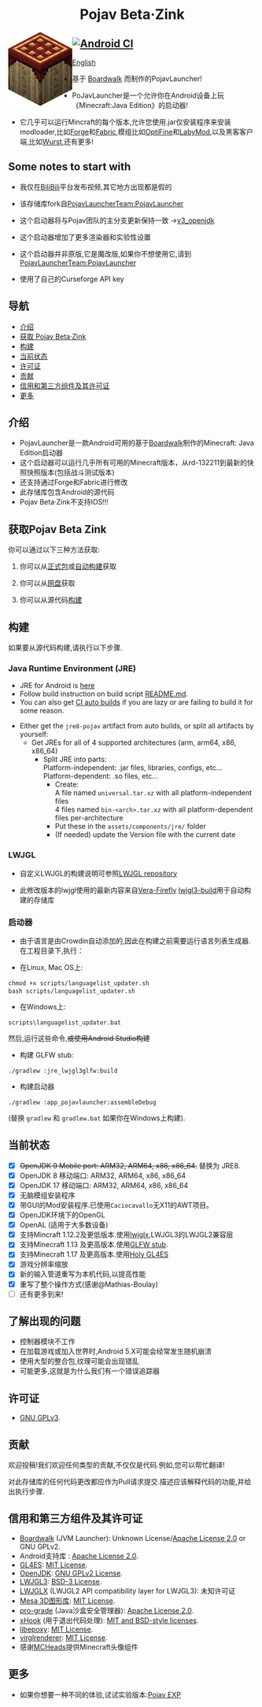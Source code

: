 <H1 align="center">Pojav Beta·Zink</H1>

<img src="https://github.com/PojavLauncherTeam/PojavLauncher/blob/v3_openjdk/app_pojavlauncher/src/main/assets/pojavlauncher.png" align="left" width="130" height="150" alt="PojavLauncher logo">

[![Android CI](https://github.com/PojavLauncherTeam/PojavLauncher/workflows/Android%20CI/badge.svg)](https://github.com/Vera-Firefly/PojavLauncher-Beta-Zink/actions)
---------
* <a href="/README.md">English</a>

* 基于 [Boardwalk](https://github.com/zhuowei/Boardwalk) 而制作的PojavLauncher!

* PoJavLauncher是一个允许你在Android设备上玩《Minecraft:Java Edition》的启动器!

* 它几乎可以运行Mincraft的每个版本,允许您使用.jar仅安装程序来安装modloader,比如[Forge](https://files.minecraftforge.net/)和[Fabric](http://fabricmc.net/),模组比如[OptiFine](https://optifine.net)和[LabyMod](https://www.labymod.net/en),以及黑客客户端,比如[Wurst](https://www.wurstclient.net/),还有更多!
## Some notes to start with
- 我仅在[BiliBili](https://space.bilibili.com/1412062866?spm_id_from=333.1007.0.0)平台发布视频,其它地方出现都是假的

- 该存储库fork自[PojavLauncherTeam:PojavLauncher](https://github.com/PojavLauncherTeam/PojavLauncher)

- 这个启动器将与Pojav团队的主分支更新保持一致 →[v3_openjdk](https://github.com/PojavLauncherTeam/PojavLauncher/tree/v3_openjdk)

- 这个启动器增加了更多渲染器和实验性设置

- 这个启动器并非原版,它是魔改版,如果你不想使用它,请到[PojavLauncherTeam:PojavLauncher](https://github.com/PojavLauncherTeam/PojavLauncher)

- 使用了自己的Curseforge API key

## 导航
- [介绍](#介绍)  
- [获取 Pojav Beta·Zink](#获取Pojav-Beta-Zink)
- [构建](#构建) 
- [当前状态](#当前状态) 
- [许可证](#许可证) 
- [贡献](#贡献) 
- [信用和第三方组件及其许可证](#信用和第三方组件及其许可证)
- [更多](#更多)

## 介绍 
* PojavLauncher是一款Android可用的基于[Boardwalk](https://github.com/zhuowei/Boardwalk)制作的Minecraft: Java Edition启动器
* 这个启动器可以运行几乎所有可用的Minecraft版本，从rd-132211到最新的快照快照版本(包括战斗测试版本)
* 还支持通过Forge和Fabric进行修改
* 此存储库包含Android的源代码
* Pojav Beta·Zink不支持IOS!!!

## 获取Pojav Beta Zink

你可以通过以下三种方法获取:

1. 你可以从[正式包](https://github.com/Vera-Firefly/PojavLauncher-Beta-Zink/releases)或[自动构建](https://github.com/Vera-Firefly/PojavLauncher-Beta-Zink/actions)获取

2. 你可以从[网盘](https://www.123pan.com/s/O0EDVv-ZJT13)获取

3. 你可以从源代码[构建](#构建)
## 构建
如果要从源代码构建,请执行以下步骤.
### Java Runtime Environment (JRE)
- JRE for Android is [here](https://github.com/Vera-Firefly/android-openjdk-build)
- Follow build instruction on build script [README.md](https://github.com/Vera-Firefly/android-openjdk-build/blob/buildjre8/README.md).
- You can also get [CI auto builds](https://github.com/Vera-Firefly/android-openjdk-build/actions) if you are lazy or are failing to build it for some reason.
* Either get the `jre8-pojav` artifact from auto builds, or split all artifacts by yourself:</br>
   - Get JREs for all of 4 supported architectures (arm, arm64, x86, x86_64) </br> 
      - Split JRE into parts:</br>
                Platform-independent: .jar files, libraries, configs, etc...</br>
                Platform-dependent: .so files, etc...</br>
        - Create:</br>
                A file named `universal.tar.xz` with all platform-independent files</br>
                4 files named `bin-<arch>.tar.xz` with all platform-dependent files per-architecture</br>
        - Put these in the `assets/components/jre/` folder</br>
        - (If needed) update the Version file with the current date</br>

### LWJGL
* 自定义LWJGL的构建说明可参照[LWJGL repository](https://github.com/PojavLauncherTeam/lwjgl3)

* 此修改版本的lwjgl使用的最新内容来自[Vera-Firefly](https://github.com/Vera-Firefly) [lwjgl3-build](https://github.com/Vera-Firefly/lwjgl3-build)用于自动构建的存储库
### 启动器
- 由于语言是由Crowdin自动添加的,因此在构建之前需要运行语言列表生成器.在工程目录下,执行： 

* 在Linux, Mac OS上:
```
chmod +x scripts/languagelist_updater.sh
bash scripts/languagelist_updater.sh
```
* 在Windows上:
```
scripts\languagelist_updater.bat
```
然后,运行这些命令,~~或使用Android Studio构建~~

* 构建 GLFW stub:
```
./gradlew :jre_lwjgl3glfw:build
```       
* 构建启动器
```
./gradlew :app_pojavlauncher:assembleDebug
```
(替换 `gradlew` 和 `gradlew.bat` 如果你在Windows上构建).

## 当前状态
- [x] ~~OpenJDK 9 Mobile port: ARM32, ARM64, x86, x86_64.~~ 替换为 JRE8.
- [x] OpenJDK 8 移动端口: ARM32, ARM64, x86, x86_64
- [x] OpenJDK 17 移动端口: ARM32, ARM64, x86, x86_64
- [x] 无脑模组安装程序
- [x] 带GUI的Mod安装程序.已使用`Caciocavallo`无X11的AWT项目。
- [x] OpenJDK环境下的OpenGL
- [x] OpenAL (适用于大多数设备)
- [x] 支持Mincraft 1.12.2及更低版本.使用[lwjglx](https://github.com/PojavLauncherTeam/lwjglx),LWJGL3的LWJGL2兼容层
- [x] 支持Minecraft 1.13 及更高版本.使用[GLFW stub](https://github.com/PojavLauncherTeam/lwjgl3-glfw-java).
- [x] 支持Minecraft 1.17 及更高版本.使用[Holy GL4ES](https://github.com/PojavLauncherTeam/gl4es-114-extra)
- [x] 游戏分辨率缩放
- [x] 新的输入管道重写为本机代码,以提高性能
- [x] 重写了整个操作方式(感谢@Mathias-Boulay)
- [ ] 还有更多到来!

## 了解出现的问题
- 控制器模块不工作
- 在加载游戏或加入世界时,Android 5.X可能会经常发生随机崩溃
- 使用大型的整合包,纹理可能会出现错乱
- 可能更多,这就是为什么我们有一个错误追踪器

## 许可证
- [GNU GPLv3](https://github.com/Vera-Firefly/PojavLauncher-Beta-Zink/blob/v3_openjdk/LICENSE).

## 贡献
欢迎投稿!我们欢迎任何类型的贡献,不仅仅是代码.例如,您可以帮忙翻译!

对此存储库的任何代码更改都应作为Pull请求提交.描述应该解释代码的功能,并给出执行步骤.

## 信用和第三方组件及其许可证
- [Boardwalk](https://github.com/zhuowei/Boardwalk) (JVM Launcher): Unknown License/[Apache License 2.0](https://github.com/zhuowei/Boardwalk/blob/master/LICENSE) or GNU GPLv2.
- Android支持库 : [Apache License 2.0](https://android.googlesource.com/platform/prebuilts/maven_repo/android/+/master/NOTICE.txt).
- [GL4ES](https://github.com/PojavLauncherTeam/gl4es): [MIT License](https://github.com/ptitSeb/gl4es/blob/master/LICENSE).<br>
- [OpenJDK](https://github.com/PojavLauncherTeam/openjdk-multiarch-jdk8u): [GNU GPLv2 License](https://openjdk.java.net/legal/gplv2+ce.html).<br>
- [LWJGL3](https://github.com/PojavLauncherTeam/lwjgl3): [BSD-3 License](https://github.com/LWJGL/lwjgl3/blob/master/LICENSE.md).
- [LWJGLX](https://github.com/PojavLauncherTeam/lwjglx) (LWJGL2 API compatibility layer for LWJGL3): 未知许可证<br>
- [Mesa 3D图形库](https://gitlab.freedesktop.org/mesa/mesa): [MIT License](https://docs.mesa3d.org/license.html).
- [pro-grade](https://github.com/pro-grade/pro-grade) (Java沙盒安全管理器): [Apache License 2.0](https://github.com/pro-grade/pro-grade/blob/master/LICENSE.txt).
- [xHook](https://github.com/iqiyi/xHook) (用于退出代码处理): [MIT and BSD-style licenses](https://github.com/iqiyi/xHook/blob/master/LICENSE).
- [libepoxy](https://github.com/anholt/libepoxy): [MIT License](https://github.com/anholt/libepoxy/blob/master/COPYING).
- [virglrenderer](https://github.com/PojavLauncherTeam/virglrenderer): [MIT License](https://gitlab.freedesktop.org/virgl/virglrenderer/-/blob/master/COPYING).
- 感谢[MCHeads](https://mc-heads.net)提供Minecraft头像组件

## 更多
* 如果你想要一种不同的体验,试试实验版本:[Pojav EXP](https://github.com/Vera-Firefly/PojavLauncher-Experimental-Edition)
